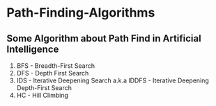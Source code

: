 # Path-Finding-Algorithms
## Some Algorithm about Path Find in Artificial Intelligence
1. BFS - Breadth-First Search 
2. DFS - Depth First Search
3. IDS - Iterative Deepening Search a.k.a IDDFS - Iterative Deepening Depth-First Search 
4. HC - Hill Climbing
